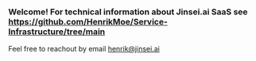 ### Welcome! For technical information about Jinsei.ai SaaS see https://github.com/HenrikMoe/Service-Infrastructure/tree/main 

Feel free to reachout by email henrik@jinsei.ai 
